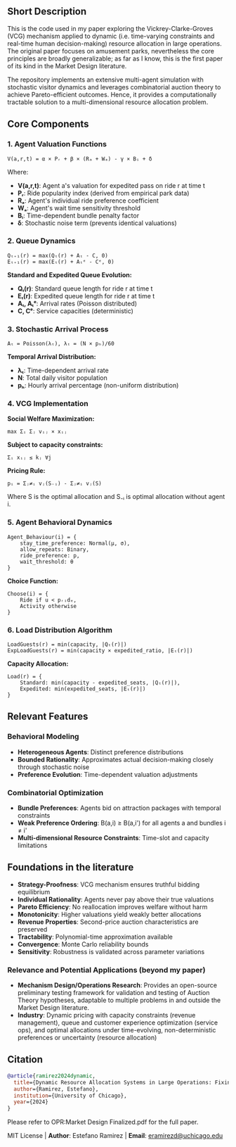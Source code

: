 ## Short Description

This is the code used in my paper exploring the Vickrey-Clarke-Groves (VCG) mechanism applied to dynamic (i.e. time-varying constraints and real-time human decision-making) resource allocation in large operations. The original paper focuses on amusement parks, nevertheless the core principles are broadly generalizable; as far as I know, this is the first paper of its kind in the Market Design literature.

The repository implements an extensive multi-agent simulation with stochastic visitor dynamics and leverages combinatorial auction theory to achieve Pareto-efficient outcomes. Hence, it provides a computationally tractable solution to a multi-dimensional resource allocation problem.

## Core Components

### 1. Agent Valuation Functions
```
V(a,r,t) = α × Pᵣ + β × (Rₐ + Wₐ) - γ × Bᵢ + δ
```

Where:
- **V(a,r,t)**: Agent a's valuation for expedited pass on ride r at time t
- **Pᵣ**: Ride popularity index (derived from empirical park data)
- **Rₐ**: Agent's individual ride preference coefficient
- **Wₐ**: Agent's wait time sensitivity threshold
- **Bᵢ**: Time-dependent bundle penalty factor
- **δ**: Stochastic noise term (prevents identical valuations)

### 2. Queue Dynamics
```
Qₜ₊₁(r) = max(Qₜ(r) + Aₜ - C, 0)
Eₜ₊₁(r) = max(Eₜ(r) + Aₜᵉ - Cᵉ, 0)
```

**Standard and Expedited Queue Evolution:**
- **Qₜ(r)**: Standard queue length for ride r at time t
- **Eₜ(r)**: Expedited queue length for ride r at time t
- **Aₜ, Aₜᵉ**: Arrival rates (Poisson distributed)
- **C, Cᵉ**: Service capacities (deterministic)

### 3. Stochastic Arrival Process
```
Aₜ = Poisson(λₜ), λₜ = (N × pₕ)/60
```

**Temporal Arrival Distribution:**
- **λₜ**: Time-dependent arrival rate
- **N**: Total daily visitor population
- **pₕ**: Hourly arrival percentage (non-uniform distribution)

### 4. VCG Implementation

**Social Welfare Maximization:**
```
max Σᵢ Σⱼ vᵢⱼ × xᵢⱼ
```

**Subject to capacity constraints:**
```
Σᵢ xᵢⱼ ≤ kⱼ ∀j
```

**Pricing Rule:**
```
pᵢ = Σⱼ≠ᵢ vⱼ(S₋ᵢ) - Σⱼ≠ᵢ vⱼ(S)
```

Where S is the optimal allocation and S₋ᵢ is optimal allocation without agent i.

### 5. Agent Behavioral Dynamics
```
Agent_Behaviour(i) = {
    stay_time_preference: Normal(μ, σ),
    allow_repeats: Binary,
    ride_preference: p,
    wait_threshold: θ
}
```

**Choice Function:**
```
Choose(i) = {
    Ride if u < pᵣᵢdₑ,
    Activity otherwise
}
```

### 6. Load Distribution Algorithm
```
LoadGuests(r) = min(capacity, |Qₜ(r)|)
ExpLoadGuests(r) = min(capacity × expedited_ratio, |Eₜ(r)|)
```

**Capacity Allocation:**
```
Load(r) = {
    Standard: min(capacity - expedited_seats, |Qₜ(r)|),
    Expedited: min(expedited_seats, |Eₜ(r)|)
}
```

## Relevant Features

### Behavioral Modeling
- **Heterogeneous Agents**: Distinct preference distributions
- **Bounded Rationality**: Approximates actual decision-making closely through stochastic noise
- **Preference Evolution**: Time-dependent valuation adjustments

### Combinatorial Optimization
- **Bundle Preferences**: Agents bid on attraction packages with temporal constraints
- **Weak Preference Ordering**: B(a,i) ≥ B(a,i') for all agents a and bundles i ≠ i'
- **Multi-dimensional Resource Constraints**: Time-slot and capacity limitations

## Foundations in the literature
- **Strategy-Proofness**: VCG mechanism ensures truthful bidding equilibrium
- **Individual Rationality**: Agents never pay above their true valuations
- **Pareto Efficiency**: No reallocation improves welfare without harm
- **Monotonicity**: Higher valuations yield weakly better allocations
- **Revenue Properties**: Second-price auction characteristics are preserved
- **Tractability**: Polynomial-time approximation available
- **Convergence**: Monte Carlo reliability bounds
- **Sensitivity**: Robustness is validated across parameter variations

### Relevance and Potential Applications (beyond my paper)
- **Mechanism Design/Operations Research**: Provides an open-source preliminary testing framework for validation and testing of Auction Theory hypotheses, adaptable to multiple problems in and outside the Market Design literature.
- **Industry**: Dynamic pricing with capacity constraints (revenue management), queue and customer experience optimization (service ops), and optimal allocations under time-evolving, non-deterministic preferences or uncertainty (resource allocation)


## Citation

```bibtex
@article{ramirez2024dynamic,
  title={Dynamic Resource Allocation Systems in Large Operations: Fixing the Genie},
  author={Ramirez, Estefano},
  institution={University of Chicago},
  year={2024}
}
```

Please refer to OPR:Market Design Finalized.pdf for the full paper.

MIT License | **Author**: Estefano Ramirez | **Email**: eramirezd@uchicago.edu
